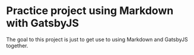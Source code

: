 # Practice project using Markdown with GatsbyJS

The goal to this project is just to get use to using Markdown and GatsbyJS together.
